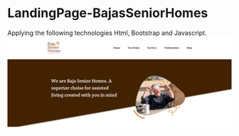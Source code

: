 # LandingPage-BajasSeniorHomes
Applying the following technologies Html, Bootstrap and Javascript.
![Page](https://github.com/gustavogravagna/LandingPage-BajasSeniorHomes/blob/main/thumb.png)


